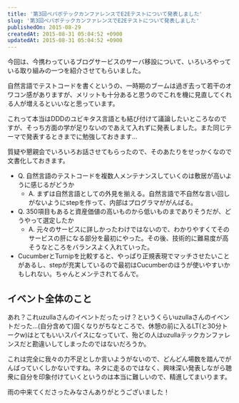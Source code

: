 ```yaml
---
title: '第3回ペパボテックカンファレンスでE2Eテストについて発表しました'
slug: '第3回ペパボテックカンファレンスでE2Eテストについて発表しました'
publishedOn: 2015-08-29
createdAt: 2015-08-31 05:04:52 +0900
updatedAt: 2015-08-31 05:04:52 +0900
---
```

今回は、今携わっているブログサービスのサーバ移設について、いろいろやっている取り組みの一つを紹介させてもらいました。

<div style='max-width: 300px'>
  <script async class="speakerdeck-embed" data-id="5ef015f3644e4c77b9f6a814223277d6" data-ratio="1.33333333333333" src="//speakerdeck.com/assets/embed.js"></script>
</div>

自然言語でテストコードを書くというの、一時期のブームは過ぎ去って若干のオワコン感がありますが、メリットも十分あると思うのでこれを機に見直してくれる人が増えるといいなと思っています。

これって本当はDDDのユビキタス言語とも結び付けて議論したいところなのですが、そっち方面の学が足りないのであえて入れずに発表しました。また同じテーマで発表するときまでに勉強しておきます…

質疑や懇親会でいろいろお話させてもらったので、そのあたりをせっかくなので文書化しておきます。

- Q. 自然言語のテストコードを複数人メンテナンスしていくのは敷居が高いように感じるがどうか
  - A. まずは自然言語としての外見を揃える。自然言語で不自然な言い回しがないようにstepを作って、内部はプログラマががんばる。
- Q. 350項目もあると資産価値の高いものから低いものまでありそうだが、どうやって選定したか
  - A. 元々のサービスに詳しかったわけではないので、わかりやすくてそのサービスの肝になる部分を最初にやった。その後、技術的に難易度が高そうなところをバランスよく入れていった。
- CucumberとTurnipを比較すると、やっぱり正規表現でマッチさせたいことがあるし、stepが充実しているので最初はCucumberのほうが使いやすいかもしれない。ちゃんとメンテされてるんで。

## イベント全体のこと

あれ？これuzullaさんのイベントだったっけ？というくらいuzullaさんのイベントだった…(自分含めて)固くなりがちなところで、休憩の前に入るLT(と30分トークw)はとてもいいスパイスになっていて、殆どの人はuzullaテックカンファレンスだと勘違いしてしまったのではないだろうか。

これは完全に我々の力不足としか言いようがないので、どんどん場数を踏んでがんばっていくしかないですね。ネタに走るのではなく、興味深い発表しながら聴衆に自分を印象付けていくというのは本当に難しいので、精進してまいります。

雨の中来てくださったみなさんありがとうございました！
